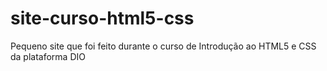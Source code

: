 # site-curso-html5-css
Pequeno site que foi feito durante o curso de Introdução ao HTML5 e CSS da plataforma DIO
